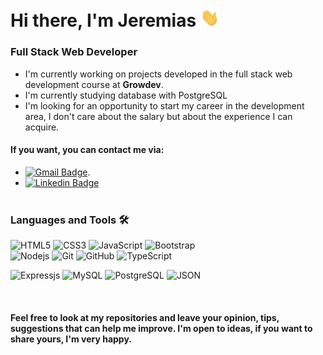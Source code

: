 # Hi there, I'm Jeremias <img src="https://github.com/ABSphreak/ABSphreak/blob/master/gifs/Hi.gif" width="30px">
### Full Stack Web Developer



- I'm currently working on projects developed in the full stack web development course at **Growdev**.
- I'm currently studying database with PostgreSQL
- I'm looking for an opportunity to start my career in the development area, I don't care about the salary but about the experience I can acquire.</br>

#### If you want, you can contact me via:
- [![Gmail Badge](https://img.shields.io/badge/-jeremiasbrizolla@gmail.com-6633cc?style=flat-square&logo=Gmail&logoColor=white&link=mailto:jeremiasbrizolla@gmail.com)](mailto:jeremiasbrizolla@gmail.com).
- [![Linkedin Badge](https://img.shields.io/badge/-Jeremias%20Brizolla-6633cc?style=flat-square&logo=Linkedin&logoColor=white&link=https://www.linkedin.com/in/jeremias-lorenzetti-brizolla-255243140/)](https://www.linkedin.com/in/jeremias-lorenzetti-brizolla-255243140/)</br></br>

### Languages and Tools 🛠 

![HTML5](https://img.shields.io/badge/-HTML5-%23E44D27?style=flat-square&logo=html5&logoColor=ffffff)
![CSS3](https://img.shields.io/badge/-CSS3-%231572B6?style=flat-square&logo=css3)
![JavaScript](https://img.shields.io/badge/-JavaScript-%23F7DF1C?style=flat-square&logo=javascript&logoColor=000000&labelColor=%23F7DF1C&color=%23FFCE5A)
![Bootstrap](https://img.shields.io/badge/-Bootstrap-563D7C?style=flat-square&logo=Bootstrap)
<br/>
![Nodejs](https://img.shields.io/badge/-Nodejs-339933?style=flat-square&logo=Node.js&logoColor=ffffff)
![Git](https://img.shields.io/badge/-Git-%23F05032?style=flat-square&logo=git&logoColor=%23ffffff)
![GitHub](https://img.shields.io/badge/-GitHub-181717?style=flat-square&logo=github)
![TypeScript](https://img.shields.io/badge/-TypeScript-%231572B6?style=flat-square&logo=typescript&logoColor=ffffff&labelColor=%231572B6&color=%231572B6)

![Expressjs](https://img.shields.io/badge/-Expressjs-181717?style=flat-square&logo=expressjs)
![MySQL](https://img.shields.io/badge/-MySQL-181717?style=flat-square&logo=mysql)
![PostgreSQL](https://img.shields.io/badge/-PostgreSQL-181717?style=flat-square&logo=postgresql&labelColor=%231572B6&color=%231572B6)
![JSON](https://img.shields.io/badge/-JSON-181717?style=flat-square&logo=json)

<br/>

#### Feel free to look at my repositories and leave your opinion, tips, suggestions that can help me improve. I'm open to ideas, if you want to share yours, I'm very happy.
